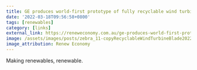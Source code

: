 ```yaml
---
title: GE produces world-first prototype of fully recyclable wind turbine blade
date: '2022-03-18T09:56:58+0800'
tags: [renewables]
category: [links]
external_link: https://reneweconomy.com.au/ge-produces-world-first-prototype-of-fully-recyclable-wind-turbine-blade/
image: /assets/images/posts/zebra_11-copyRecyclableWindTurbineBlade2022.jpg
image_attribution: Renew Economy
---
```


Making renewables, renewable.
